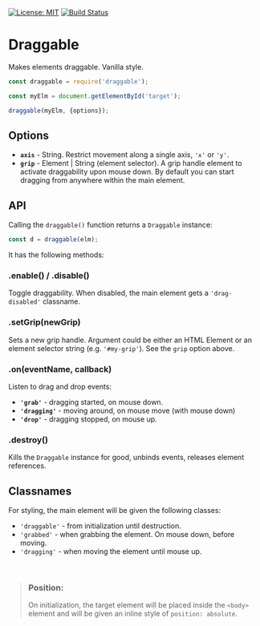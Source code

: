 [![License: MIT](https://img.shields.io/badge/License-MIT-blue.svg)](https://opensource.org/licenses/MIT)
[![Build Status](https://travis-ci.org/taitulism/draggable.svg?branch=master)](https://travis-ci.org/taitulism/draggable)

Draggable
=========
Makes elements draggable. Vanilla style.

```js
const draggable = require('draggable');

const myElm = document.getElementById('target');

draggable(myElm, {options});
```

## Options

* **`axis`** - String. Restrict movement along a single axis, `'x'` or `'y'`.
* **`grip`** - Element | String (element selector). A grip handle element to activate draggability upon mouse down. By default you can start dragging from anywhere within the main element.

## API
Calling the `draggable()` function returns a `Draggable` instance: 
```js
const d = draggable(elm);
```
It has the following methods:

### **.enable() / .disable()**
Toggle draggability. When disabled, the main element gets a `'drag-disabled'` classname.

### **.setGrip(newGrip)**
Sets a new grip handle. Argument could be either an HTML Element or an element selector string (e.g. `'#my-grip'`). See the `grip` option above.

### **.on(eventName, callback)**
Listen to drag and drop events:
* **`'grab'`** - dragging started, on mouse down.
* **`'dragging'`** - moving around, on mouse move (with mouse down)
* **`'drop'`** - dragging stopped, on mouse up.

### **.destroy()**
Kills the `Draggable` instance for good, unbinds events, releases element references.


## Classnames
For styling, the main element will be given the following classes:
* `'draggable'` - from initialization until destruction.
* `'grabbed'` - when grabbing the element. On mouse down, before moving.
* `'dragging'` - when moving the element until mouse up.

&nbsp;

>### Position:
>On initialization, the target element will be placed inside the `<body>` element and will be given an inline style of `position: absolute`.
